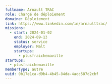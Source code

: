 ```yaml
---
fullname: Arnault TRAC
role: Chargé de déploiement
domaine: Déploiement
link: https://www.linkedin.com/in/arnaulttrac/
missions:
  - start: 2024-01-02
    end: 2024-09-13
    status: service
    employer: Malt
    startups:
      - plusfraichemaville
startups:
  - plusfraichemaville
memberType: autre
uuid: 0b17e1ca-d9b4-4b45-84da-4acc587d2cbf
---
```

